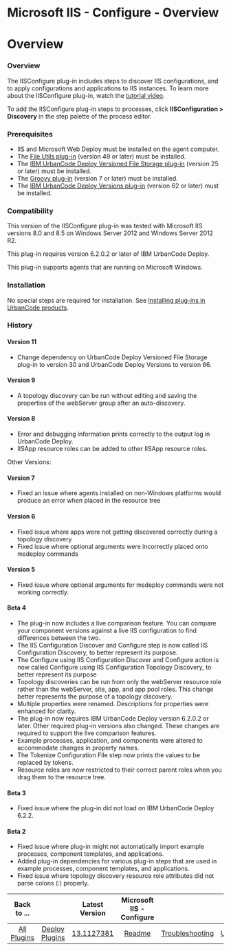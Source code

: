 
Microsoft IIS - Configure - Overview
====================================

# Overview


### Overview




The IISConfigure plug-in includes steps to discover IIS configurations, and to apply configurations and applications to IIS instances. To learn more about the IISConfigure plug-in, watch the [tutorial video](#videoembed).

To add the IISConfigure plug-in steps to processes, click **IISConfiguration > Discovery** in the step palette of the process editor.

### Prerequisites

* IIS and Microsoft Web Deploy must be installed on the agent computer.
* The [File Utils plug-in](https://www.urbancode.com/plugin/ibm-urbancode-deploy-file-utils-ibmucd-36/) (version 49 or later) must be installed.
* The [IBM UrbanCode Deploy Versioned File Storage plug-in](https://www.urbancode.com/plugin/ibm-urbancode-deploy-versioned-file-storage-3/) (version 25 or later) must be installed.
* The [Groovy plug-in](https://www.urbancode.com/plugin/groovy-ibmucd/) (version 7 or later) must be installed.
* The [IBM UrbanCode Deploy Versions plug-in](https://www.urbancode.com/plugin/ibm-urbancode-deploy-versions/) (version 62 or later) must be installed.

### Compatibility

This version of the IISConfigure plug-in was tested with Microsoft IIS versions 8.0 and 8.5 on Windows Server 2012 and Windows Server 2012 R2.

This plug-in requires version 6.2.0.2 or later of IBM UrbanCode Deploy.

This plug-in supports agents that are running on Microsoft Windows.

### Installation

No special steps are required for installation. See [Installing plug-ins in UrbanCode products](https://www.urbancode.com/resource/installing-plug-ins-in-urbancode-products/ "Installing plug-ins in UrbanCode products").

### History

#### Version 11

* Change dependency on UrbanCode Deploy Versioned File Storage plug-in to version 30 and UrbanCode Deploy Versions to version 66.

#### Version 9

* A topology discovery can be run without editing and saving the properties of the webServer group after an auto-discovery.

####  Version 8

* Error and debugging information prints correctly to the output log in UrbanCode Deploy.
* IISApp resource roles can be added to other IISApp resource roles.

Other Versions:


#### Version 7

* Fixed an issue where agents installed on non-Windows platforms would produce an error when placed in the resource tree

#### Version 6

* Fixed issue where apps were not getting discovered correctly during a topology discovery
* Fixed issue where optional arguments were incorrectly placed onto msdeploy commands

#### Version 5

* Fixed issue where optional arguments for msdeploy commands were not working correctly.

#### Beta 4

* The plug-in now includes a live comparison feature. You can compare your component versions against a live IIS configuration to find differences between the two.
* The IIS Configuration Discover and Configure step is now called IIS Configuration Discovery, to better represent its purpose.
* The Configure using IIS Configuration Discover and Configure action is now called Configure using IIS Configuration Topology Discovery, to better represent its purpose
* Topology discoveries can be run from only the webServer resource role rather than the webServer, site, app, and app pool roles. This change better represents the purpose of a topology discovery.
* Multiple properties were renamed. Descriptions for properties were enhanced for clarity.
* The plug-in now requires IBM UrbanCode Deploy version 6.2.0.2 or later. Other required plug-in versions also changed. These changes are required to support the live comparison features.
* Example processes, application, and components were altered to accommodate changes in property names.
* The Tokenize Configuration File step now prints the values to be replaced by tokens.
* Resource roles are now restricted to their correct parent roles when you drag them to the resource tree.

#### Beta 3

* Fixed issue where the plug-in did not load on IBM UrbanCode Deploy 6.2.2.

#### Beta 2

* Fixed issue where plug-in might not automatically import example processes, component templates, and applications.
* Added plug-in dependencies for various plug-in steps that are used in example processes, component templates, and applications.
* Fixed issue where topology discovery resource role attributes did not parse colons (:) properly.



|Back to ...||Latest Version|Microsoft IIS - Configure |||||
| :---: | :---: | :---: | :---: | :---: | :---: | :---: | :---: |
|[All Plugins](../../index.md)|[Deploy Plugins](../README.md)|[13.1127381](https://raw.githubusercontent.com/UrbanCode/IBM-UCD-PLUGINS/main/files/iis-configuration/ucd-IIS-Configuration-13.1127381.zip)|[Readme](README.md)|[Troubleshooting](troubleshooting.md)|[Usage](usage.md)|[Steps](steps.md)|[Downloads](downloads.md)|
